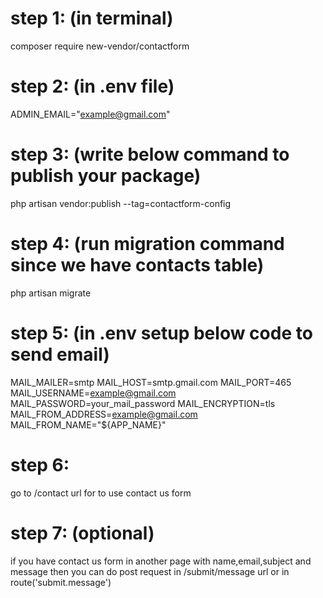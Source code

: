 <!-- =============Follow this steps to use contact us form package========= -->
# step 1: (in terminal)
composer require new-vendor/contactform

# step 2: (in .env file)
ADMIN_EMAIL="example@gmail.com"

# step 3: (write below command to publish your package)
php artisan vendor:publish --tag=contactform-config

# step 4: (run migration command since we have contacts table)
php artisan migrate

# step 5: (in .env setup below code to send email)
MAIL_MAILER=smtp
MAIL_HOST=smtp.gmail.com
MAIL_PORT=465
MAIL_USERNAME=example@gmail.com
MAIL_PASSWORD=your_mail_password
MAIL_ENCRYPTION=tls
MAIL_FROM_ADDRESS=example@gmail.com
MAIL_FROM_NAME="${APP_NAME}"

# step 6: 
go to /contact url for to use contact us form

# step 7: (optional)
if you have contact us form in another page with name,email,subject and message then you can do post request in /submit/message url or in route('submit.message')
